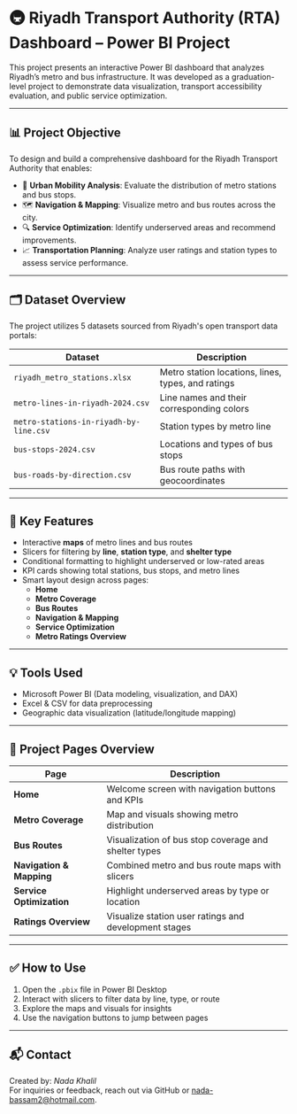 # 🚇 Riyadh Transport Authority (RTA) Dashboard – Power BI Project

This project presents an interactive Power BI dashboard that analyzes Riyadh’s metro and bus infrastructure. It was developed as a graduation-level project to demonstrate data visualization, transport accessibility evaluation, and public service optimization.

---

## 📊 Project Objective

To design and build a comprehensive dashboard for the Riyadh Transport Authority that enables:

- 📍 **Urban Mobility Analysis**: Evaluate the distribution of metro stations and bus stops.
- 🗺️ **Navigation & Mapping**: Visualize metro and bus routes across the city.
- 🔍 **Service Optimization**: Identify underserved areas and recommend improvements.
- 📈 **Transportation Planning**: Analyze user ratings and station types to assess service performance.

---

## 🗂️ Dataset Overview

The project utilizes 5 datasets sourced from Riyadh's open transport data portals:

| Dataset | Description |
|---------|-------------|
| `riyadh_metro_stations.xlsx` | Metro station locations, lines, types, and ratings |
| `metro-lines-in-riyadh-2024.csv` | Line names and their corresponding colors |
| `metro-stations-in-riyadh-by-line.csv` | Station types by metro line |
| `bus-stops-2024.csv` | Locations and types of bus stops |
| `bus-roads-by-direction.csv` | Bus route paths with geocoordinates |

---

## 🧩 Key Features

- Interactive **maps** of metro lines and bus routes
- Slicers for filtering by **line**, **station type**, and **shelter type**
- Conditional formatting to highlight underserved or low-rated areas
- KPI cards showing total stations, bus stops, and metro lines
- Smart layout design across pages:
  - **Home**
  - **Metro Coverage**
  - **Bus Routes**
  - **Navigation & Mapping**
  - **Service Optimization**
  - **Metro Ratings Overview**

---

## 💡 Tools Used

- Microsoft Power BI (Data modeling, visualization, and DAX)
- Excel & CSV for data preprocessing
- Geographic data visualization (latitude/longitude mapping)

---

## 📌 Project Pages Overview

| Page | Description |
|------|-------------|
| **Home** | Welcome screen with navigation buttons and KPIs |
| **Metro Coverage** | Map and visuals showing metro distribution |
| **Bus Routes** | Visualization of bus stop coverage and shelter types |
| **Navigation & Mapping** | Combined metro and bus route maps with slicers |
| **Service Optimization** | Highlight underserved areas by type or location |
| **Ratings Overview** | Visualize station user ratings and development stages |

---

## ✅ How to Use

1. Open the `.pbix` file in Power BI Desktop
2. Interact with slicers to filter data by line, type, or route
3. Explore the maps and visuals for insights
4. Use the navigation buttons to jump between pages

---

## 📬 Contact

Created by: *Nada Khalil*  
For inquiries or feedback, reach out via GitHub or nada-bassam2@hotmail.com.

